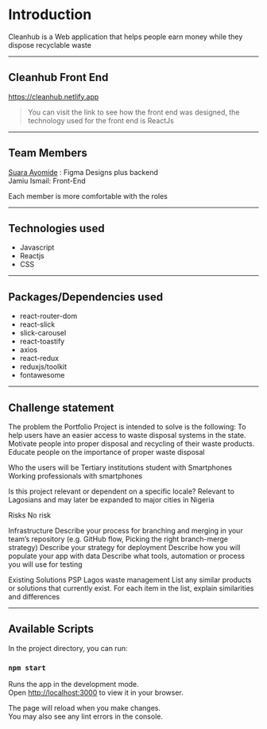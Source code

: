 # Introduction

Cleanhub is a Web application that helps people earn money while they dispose recyclable waste

---

## Cleanhub Front End

<https://cleanhub.netlify.app>

> You can visit the link to see how the front end was designed, the technology used for the front end is ReactJs

---

## Team Members

[Suara Ayomide](github.com/aysuarex) : Figma Designs plus backend\
Jamiu Ismail: Front-End

Each member is more comfortable with the roles

---

## Technologies used

- Javascript
- Reactjs
- CSS

---

## Packages/Dependencies used

- react-router-dom
- react-slick
- slick-carousel
- react-toastify
- axios
- react-redux
- reduxjs/toolkit
- fontawesome

---

## Challenge statement

The problem the Portfolio Project is intended to solve is the following:
To help users have an easier access to waste disposal systems in the state.
Motivate people into proper disposal and recycling of their waste products.
Educate people on the importance of proper waste disposal

Who the users will be
Tertiary institutions student with Smartphones
Working professionals with smartphones

Is this project relevant or dependent on a specific locale?
Relevant to Lagosians and may later be expanded to major cities in Nigeria

Risks
No risk

Infrastructure
Describe your process for branching and merging in your team’s repository (e.g. GitHub flow, Picking the right branch-merge strategy)
Describe your strategy for deployment
Describe how you will populate your app with data
Describe what tools, automation or process you will use for testing

Existing Solutions
PSP
Lagos waste management
List any similar products or solutions that currently exist.
For each item in the list, explain similarities and differences

---

## Available Scripts

In the project directory, you can run:

### `npm start`

Runs the app in the development mode.\
Open [http://localhost:3000](http://localhost:3000) to view it in your browser.

The page will reload when you make changes.\
You may also see any lint errors in the console.
